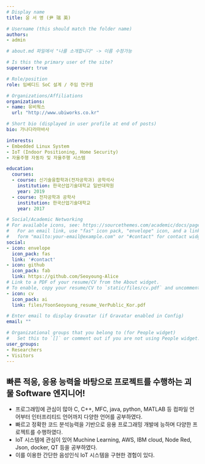 ```yaml
---
# Display name
title: 윤 서 영 (尹 瑞 英)

# Username (this should match the folder name)
authors:
- admin

# about.md 파일에서 "나를 소개합니다" -> 이름 수정가능

# Is this the primary user of the site?
superuser: true

# Role/position
role: 임베디드 SoC 설계 / 주임 연구원

# Organizations/Affiliations
organizations:
- name: 유비웍스
  url: "http://www.ubiworks.co.kr"

# Short bio (displayed in user profile at end of posts)
bio: 가나다라마바사

interests:
- Embedded Linux System
- IoT (Indoor Positioning, Home Security)
- 자율주행 자동차 및 자율주행 시스템

education:
  courses:
  - course: 신기술융합학과(전자공학과) 공학석사
    institution: 한국산업기술대학교 일반대학원
    year: 2019
  - course: 전자공학과 공학사
    institution: 한국산업기술대학교
    year: 2017

# Social/Academic Networking
# For available icons, see: https://sourcethemes.com/academic/docs/page-builder/#icons
#   For an email link, use "fas" icon pack, "envelope" icon, and a link in the
#   form "mailto:your-email@example.com" or "#contact" for contact widget.
social:
- icon: envelope
  icon_pack: fas
  link: '#contact'
- icon: github
  icon_pack: fab
  link: https://github.com/Seoyoung-Alice
# Link to a PDF of your resume/CV from the About widget.
# To enable, copy your resume/CV to `static/files/cv.pdf` and uncomment the lines below.
- icon: cv
  icon_pack: ai
  link: files/YoonSeoyoung_resume_VerPublic_Kor.pdf

# Enter email to display Gravatar (if Gravatar enabled in Config)
email: ""

# Organizational groups that you belong to (for People widget)
#   Set this to `[]` or comment out if you are not using People widget.
user_groups:
- Researchers
- Visitors
---
```


## 빠른 적응, 응용 능력을 바탕으로 프로젝트를 수행하는 괴물 Software 엔지니어!

- 프로그래밍에 관심이 많아 C, C++, MFC, java, python, MATLAB 등 컴파일 언어부터 인터프리티드 언어까지 다양한 언어를 공부하였다.
- 빠르고 정확한 코드 분석능력을 기반으로 응용 프로그래밍 개발에 능하며 다양한 프로젝트를 수행하였다.
- IoT 시스템에 관심이 있어 Muchine Learning, AWS, IBM cloud, Node Red, Json, docker, QT 등을 공부하였다.
- 이를 이용한 간단한 음성인식 IoT 시스템을 구현한 경험이 있다.
